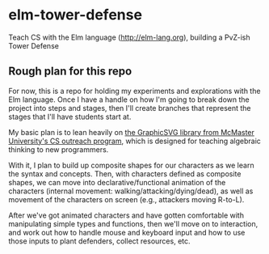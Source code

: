 # elm-tower-defense

Teach CS with the Elm language (http://elm-lang.org), building a PvZ-ish Tower Defense

## Rough plan for this repo

For now, this is a repo for holding my experiments and explorations with the Elm language. Once I have a handle on how I'm going to break down the project into steps and stages, then I'll create branches that represent the stages that I'll have students start at.

My basic plan is to lean heavily on [the GraphicSVG library from McMaster University's CS outreach program](https://github.com/MacCASOutreach/graphicsvg), which is designed for teaching algebraic thinking to new programmers. 

With it, I plan to build up composite shapes for our characters as we learn the syntax and concepts. Then, with characters defined as composite shapes, we can move into declarative/functional animation of the characters (internal movement: walking/attacking/dying/dead), as well as movement of the characters on screen (e.g., attackers moving R-to-L).

After we've got animated characters and have gotten comfortable with manipulating simple types and functions, then we'll move on to interaction, and work out how to handle mouse and keyboard input and how to use those inputs to plant defenders, collect resources, etc.
